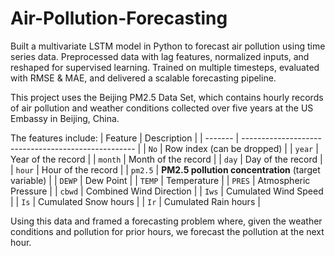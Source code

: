 # Air-Pollution-Forecasting

Built a multivariate LSTM model in Python to forecast air pollution using time series data. Preprocessed data with lag features, normalized inputs, and reshaped for supervised learning. Trained on multiple timesteps, evaluated with RMSE & MAE, and delivered a scalable forecasting pipeline.

This project uses the Beijing PM2.5 Data Set, which contains hourly records of air pollution and weather conditions collected over five years at the US Embassy in Beijing, China.

The features include:
| Feature | Description                                         |
| ------- | --------------------------------------------------- |
| `No`    | Row index (can be dropped)                          |
| `year`  | Year of the record                                  |
| `month` | Month of the record                                 |
| `day`   | Day of the record                                   |
| `hour`  | Hour of the record                                  |
| `pm2.5` | **PM2.5 pollution concentration** (target variable) |
| `DEWP`  | Dew Point                                           |
| `TEMP`  | Temperature                                         |
| `PRES`  | Atmospheric Pressure                                |
| `cbwd`  | Combined Wind Direction                             |
| `Iws`   | Cumulated Wind Speed                                |
| `Is`    | Cumulated Snow hours                                |
| `Ir`    | Cumulated Rain hours                                |

Using this data and framed a forecasting problem where, given the weather conditions and pollution for prior hours, we forecast the pollution at the next hour.
